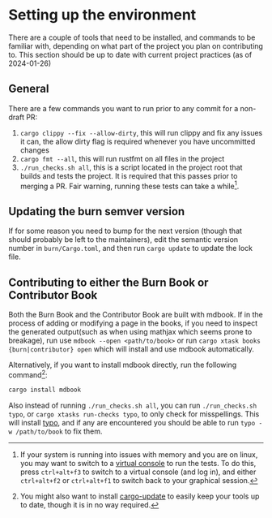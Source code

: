# Setting up the environment

There are a couple of tools that need to be installed, and commands to be familiar with, depending
on what part of the project you plan on contributing to. This section should be up to date with
current project practices (as of 2024-01-26)

## General

There are a few commands you want to run prior to any commit for a non-draft PR:

1. `cargo clippy --fix --allow-dirty`, this will run clippy and fix any issues it can, the allow
   dirty flag is required whenever you have uncommitted changes
2. `cargo fmt --all`, this will run rustfmt on all files in the project
3. `./run_checks.sh all`, this is a script located in the project root that builds and tests the
   project. It is required that this passes prior to merging a PR. Fair warning, running these tests
   can take a while[^linux_mem_note].

## Updating the burn semver version

If for some reason you need to bump for the next version (though that should probably be left to the maintainers), edit the semantic version number in `burn/Cargo.toml`, and then run
`cargo update` to update the lock file.

## Contributing to either the Burn Book or Contributor Book


Both the Burn Book and the Contributor Book are built with mdbook. If in the process of adding or modifying a page in the books, if you need to inspect the generated output(such as when using mathjax which seems prone to breakage), run use `mdbook --open <path/to/book>` or run `cargo xtask books {burn|contributor} open` which will install and use mdbook automatically.

Alternatively, if you want to install mdbook directly, run the
following command[^update_note]:

```bash
cargo install mdbook
```

Also instead of running `./run_checks.sh all`, you can run `./run_checks.sh typo`, or `cargo xtasks run-checks typo`, to only check for
misspellings. This will install [typo](https://crates.io/crates/typos-cli), and if any are
encountered you should be able to run `typo -w /path/to/book` to fix them.

[^linux_mem_note]: If your system is running into issues with memory and you are on linux, you may want to switch to a [virtual console](https://wiki.archlinux.org/title/Linux_console#Virtual_consoles) to run the tests. To do this, press `ctrl+alt+f3` to switch to a virtual console (and log in), and either `ctrl+alt+f2` or `ctrl+alt+f1` to switch back to your graphical session.

[^update_note]: You might also want to install [cargo-update](https://github.com/nabijaczleweli/cargo-update) to easily keep your tools up to date, though it is in no way required.
